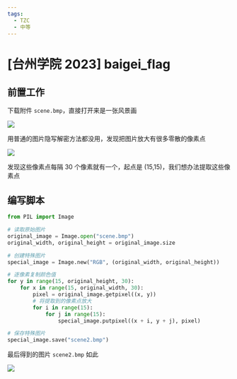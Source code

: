 ```yaml
---
tags:
  - TZC
  - 中等
---
```


# \[台州学院 2023\] baigei_flag

## 前置工作

下载附件 `scene.bmp`，直接打开来是一张风景画

![](https://z1.ax1x.com/2023/10/27/piZgmcT.png)

用普通的图片隐写解密方法都没用，发现把图片放大有很多零散的像素点

![](https://z1.ax1x.com/2023/10/27/piZg1E9.png)

发现这些像素点每隔 30 个像素就有一个，起点是 (15,15)，我们想办法提取这些像素点

## 编写脚本

```python
from PIL import Image

# 读取原始图片
original_image = Image.open("scene.bmp")
original_width, original_height = original_image.size

# 创建特殊图片
special_image = Image.new("RGB", (original_width, original_height))

# 逐像素复制颜色值
for y in range(15, original_height, 30):
    for x in range(15, original_width, 30):
        pixel = original_image.getpixel((x, y))
        # 将提取到的像素点放大
        for i in range(15):
            for j in range(15):
                special_image.putpixel((x + i, y + j), pixel)

# 保存特殊图片
special_image.save("scene2.bmp")

```

最后得到的图片 `scene2.bmp` 如此

![](https://z1.ax1x.com/2023/10/27/piZgWDg.png)